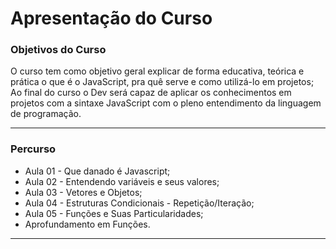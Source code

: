 # Apresentação do Curso

### Objetivos do Curso

O curso tem como objetivo geral explicar de forma educativa, teórica e prática o que é o JavaScript, pra quê serve e como utilizá-lo em projetos; Ao final do curso o Dev será capaz de aplicar os conhecimentos em projetos com a sintaxe JavaScript com o pleno entendimento da linguagem de programação.

---

### Percurso

- Aula 01 - Que danado é Javascript;
- Aula 02 - Entendendo variáveis e seus valores;
- Aula 03 - Vetores e Objetos;
- Aula 04 - Estruturas Condicionais - Repetição/Iteração;
- Aula 05 - Funções e Suas Particularidades;
- Aprofundamento em Funções.

---